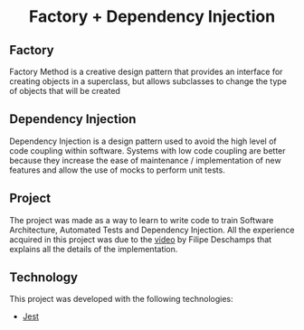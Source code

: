 <h1 align="center"> Factory + Dependency Injection</h1>

## Factory

Factory Method is a creative design pattern that provides an interface for creating objects in a superclass, but allows
subclasses to change the type of objects that will be created

## Dependency Injection

Dependency Injection is a design pattern used to avoid the high level of code coupling within software. Systems with low
code coupling are better because they increase the ease of maintenance / implementation of new features and allow the
use of mocks to perform unit tests.

## Project

The project was made as a way to learn to write code to train Software Architecture, Automated Tests and Dependency
Injection. All the experience acquired in this project was due to the [video](https://www.youtube.com/watch?v=uyOJ2jjBtBs) by Filipe Deschamps that explains all the
details of the implementation.

## Technology

This project was developed with the following technologies:

- [Jest](https://jestjs.io/)
